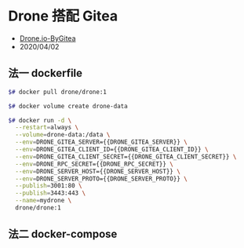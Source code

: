 # Drone 搭配 Gitea

- [Drone.io-ByGitea](https://docs.drone.io/server/provider/gitea/)
- 2020/04/02


## 法一 dockerfile
```bash
$# docker pull drone/drone:1

$# docker volume create drone-data

$# docker run -d \
  --restart=always \
  --volume=drone-data:/data \
  --env=DRONE_GITEA_SERVER={{DRONE_GITEA_SERVER}} \
  --env=DRONE_GITEA_CLIENT_ID={{DRONE_GITEA_CLIENT_ID}} \
  --env=DRONE_GITEA_CLIENT_SECRET={{DRONE_GITEA_CLIENT_SECRET}} \
  --env=DRONE_RPC_SECRET={{DRONE_RPC_SECRET}} \
  --env=DRONE_SERVER_HOST={{DRONE_SERVER_HOST}} \
  --env=DRONE_SERVER_PROTO={{DRONE_SERVER_PROTO}} \
  --publish=3001:80 \
  --publish=3443:443 \
  --name=mydrone \
  drone/drone:1
```

## 法二 docker-compose
```bash

```